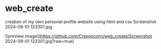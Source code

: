 # web_create

creation of my own personal profile website using html and css
Screenshot 2024-09-01 123301.jpg

![preview image](https://github.com/Crepopcorn/web_create/Screenshot 2024-09-01 123301.jpg?raw=true)
